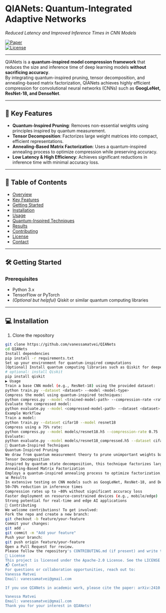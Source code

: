 # QIANets: Quantum-Integrated Adaptive Networks  
*Reduced Latency and Improved Inference Times in CNN Models*

[![Paper](https://img.shields.io/badge/arXiv-2410.10318-b31b1b.svg)](https://arxiv.org/pdf/2410.10318)  
[![License](https://img.shields.io/badge/License-Apache_2.0-blue.svg)](LICENSE)

---

QIANets is a **quantum-inspired model compression framework** that reduces the size and inference time of deep learning models **without sacrificing accuracy**.  
By integrating quantum-inspired pruning, tensor decomposition, and annealing-based matrix factorization, QIANets achieves highly efficient compression for convolutional neural networks (CNNs) such as **GoogLeNet, ResNet-18, and DenseNet**.

---

## 🚀 Key Features
- **Quantum-Inspired Pruning**: Removes non-essential weights using principles inspired by quantum measurement.  
- **Tensor Decomposition**: Factorizes large weight matrices into compact, efficient representations.  
- **Annealing-Based Matrix Factorization**: Uses a quantum-inspired annealing process to optimize compression while preserving accuracy.  
- **Low Latency & High Efficiency**: Achieves significant reductions in inference time with minimal accuracy loss.  

---

## 📑 Table of Contents
- [Overview](#qianets-quantum-integrated-adaptive-networks)  
- [Key Features](#-key-features)  
- [Getting Started](#-getting-started)  
- [Installation](#-installation)  
- [Usage](#-usage)  
- [Quantum-Inspired Techniques](#-quantum-inspired-techniques)  
- [Results](#-results)  
- [Contributing](#-contributing)  
- [License](#-license)  
- [Contact](#-contact)  

---

## 🛠 Getting Started

### Prerequisites
- Python 3.x  
- TensorFlow or PyTorch  
- *(Optional but helpful)* Qiskit or similar quantum computing libraries  

---

## 💻 Installation

1. Clone the repository
```bash
git clone https://github.com/vanessamatvei/QIANets
cd QIANets
Install dependencies
pip install -r requirements.txt
Set up your environment for quantum-inspired computations
[Optional] Install quantum computing libraries such as Qiskit for deeper exploration of the quantum principles:
# optional: install Qiskit
pip install qiskit
▶️ Usage
Train a base CNN model (e.g., ResNet-18) using the provided dataset:
python train.py --dataset <dataset> --model <model-type>
Compress the model using quantum-inspired techniques:
python compress.py --model <trained-model-path> --compression-rate <rate>
Evaluate the compressed model:
python evaluate.py --model <compressed-model-path> --dataset <dataset>
Example Workflow
Train a model:
python train.py --dataset cifar10 --model resnet18
Compress using a 75% rate:
python compress.py --model models/resnet18.h5 --compression-rate 0.75
Evaluate:
python evaluate.py --model models/resnet18_compressed.h5 --dataset cifar10
🧩 Quantum-Inspired Techniques
Quantum-Inspired Pruning
We draw from quantum measurement theory to prune unimportant weights based on probabilistic outcomes, reducing model size while maintaining fidelity.
Tensor Decomposition
Inspired by quantum state decomposition, this technique factorizes large weight matrices into smaller, efficient components for compact representation.
Annealing-Based Matrix Factorization
Employs a quantum-inspired annealing process to optimize factorization, balancing accuracy and compression efficiency.
📊 Results
In extensive testing on CNN models such as GoogLeNet, ResNet-18, and DenseNet, QIANets achieved:
50–70% reduction in inference times
Compression rates up to ~80% without significant accuracy loss
Faster deployment on resource-constrained devices (e.g., mobile/edge)
Strong potential for real-time and edge AI applications
🤝 Contributing
We welcome contributions! To get involved:
Fork the repo and create a new branch:
git checkout -b feature/your-feature
Commit your changes:
git add .
git commit -m "Add your feature"
Push your branch:
git push origin feature/your-feature
Open a Pull Request for review.
Please follow the repository's CONTRIBUTING.md (if present) and write tests where applicable.
📜 License
This project is licensed under the Apache-2.0 License. See the LICENSE file for details.
📬 Contact
For questions or collaboration opportunities, reach out to:
Vanessa Matvei
Email: vanessamatvei@gmail.com

If you use QIANets in academic work, please cite the paper: arXiv:2410.10318.

Vanessa Matvei
Email: vanessamatvei@gmail.com
Thank you for your interest in QIANets!
